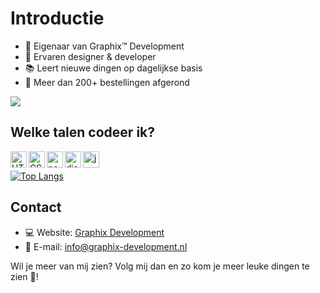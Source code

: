 # Introductie

- 👑 Eigenaar van Graphix™ Development
- 🔧 Ervaren designer & developer 
- 📚 Leert nieuwe dingen op dagelijkse basis
- 🛒 Meer dan 200+ bestellingen afgerond

<img src="https://github-readme-stats.vercel.app/api?username=GraphixDevelopment&show_icons=true" />

## Welke talen codeer ik?

<img align="left" alt="HTML" width="26px" src="https://upload.wikimedia.org/wikipedia/commons/thumb/3/38/HTML5_Badge.svg/600px-HTML5_Badge.svg.png" />
<img align="left" alt="CSS" width="26px" src="https://www.pngkey.com/png/full/347-3470911_css3-html-css-js-logo-white.png" />
<img align="left" alt="node.js" width="26px" src="https://i.imgur.com/tYLFZBh.png" /> 
<img align="left" alt="discord.js" width="26px" src="https://i.imgur.com/SI1DZf3.png" />
<img align="left" alt="js" width="26px" src="https://i.imgur.com/3u1wzwE.png" />
<p>&nbsp;</p> 

[![Top Langs](https://github-readme-stats.vercel.app/api/top-langs/?username=GraphixDevelopment&layout=compact)](https://github.com/anuraghazra/github-readme-stats)

## Contact

* 💻 Website: [Graphix Development](https://graphix-development.nl/)
* 📨 E-mail: info@graphix-development.nl

Wil je meer van mij zien? Volg mij dan en zo kom je meer leuke dingen te zien 🤩!
